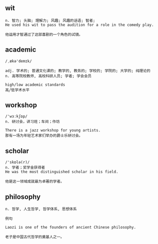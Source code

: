 
## wit
```
n. 智力; 头脑; 理解力; 风趣; 风趣的话语; 智者; 
He used his wit to pass the audition for a role in the comedy play.

他运用才智通过了这部喜剧的一个角色的试镜。
```

## academic
```
/ˌækə'demɪk/

adj. 学术的; 普通文化课的; 教学的, 教务的; 学校的; 学院的; 大学的; 纯理论的
n. 高等院校教师, 高校科研人员; 学者; 学会会员

high/low academic standards
高╱低学术水平
```

## workshop
```
/'wɜːkʃɒp/
n. 研讨会，讲习班；车间；作坊

There is a jazz workshop for young artists.
那有一场为年轻艺术家们举办的爵士乐研讨会。
```

## scholar
```
/'skɒlə(r)/
n. 学者；奖学金获得者
He was the most distinguished scholar in his field.

他是这一领域成就最为卓著的学者。
```
## philosophy
```
n. 哲学, 人生哲学, 哲学体系, 思想体系

例句

Laozi is one of the founders of ancient Chinese philosophy.

老子是中国古代哲学的奠基人之一。
```